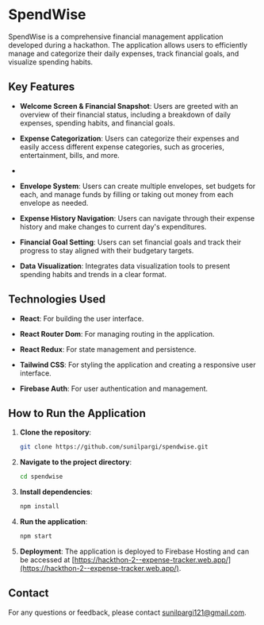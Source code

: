 # SpendWise

SpendWise is a comprehensive financial management application developed during a hackathon. The application allows users to efficiently manage and categorize their daily expenses, track financial goals, and visualize spending habits.

## Key Features

- **Welcome Screen & Financial Snapshot**: Users are greeted with an overview of their financial status, including a breakdown of daily expenses, spending habits, and financial goals.
  
- **Expense Categorization**: Users can categorize their expenses and easily access different expense categories, such as groceries, entertainment, bills, and more.
- 
- **Envelope System**: Users can create multiple envelopes, set budgets for each, and manage funds by filling or taking out money from each envelope as needed.

- **Expense History Navigation**: Users can navigate through their expense history and make changes to current day's expenditures.

- **Financial Goal Setting**: Users can set financial goals and track their progress to stay aligned with their budgetary targets.

- **Data Visualization**: Integrates data visualization tools to present spending habits and trends in a clear format.

## Technologies Used

- **React**: For building the user interface.
  
- **React Router Dom**: For managing routing in the application.
  
- **React Redux**: For state management and persistence.
  
- **Tailwind CSS**: For styling the application and creating a responsive user interface.
  
- **Firebase Auth**: For user authentication and management.
  
## How to Run the Application

1. **Clone the repository**:
    ```bash
    git clone https://github.com/sunilpargi/spendwise.git
    ```

2. **Navigate to the project directory**:
    ```bash
    cd spendwise
    ```

3. **Install dependencies**:
    ```bash
    npm install
    ```

4. **Run the application**:
    ```bash
    npm start
    ```

5. **Deployment**:
    The application is deployed to Firebase Hosting and can be accessed at [https://hackthon-2--expense-tracker.web.app/](https://hackthon-2--expense-tracker.web.app/).



## Contact

For any questions or feedback, please contact [sunilpargi121@gmail.com](mailto:sunilpargi121@gmail.com).
